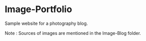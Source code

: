 # Image-Portfolio
Sample website for a photography blog.

Note : Sources of images are mentioned in the Image-Blog folder.
